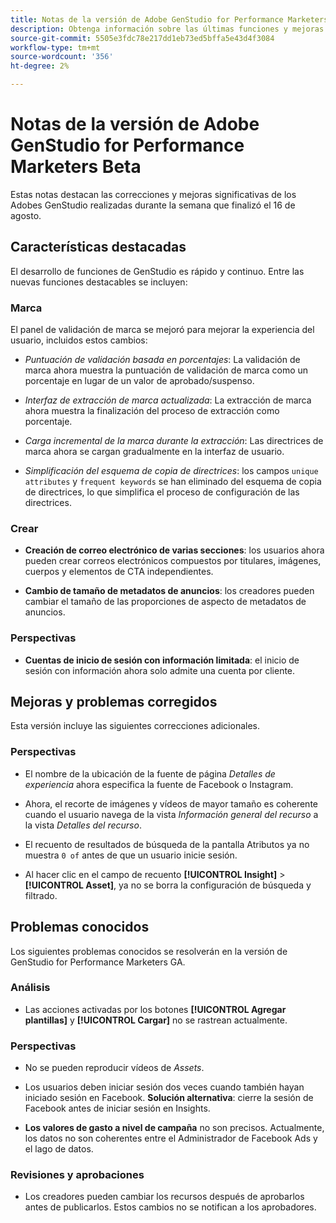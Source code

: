 ```yaml
---
title: Notas de la versión de Adobe GenStudio for Performance Marketers Beta
description: Obtenga información sobre las últimas funciones y mejoras de Adobe GenStudio.
source-git-commit: 5505e3fdc78e217dd1eb73ed5bffa5e43d4f3084
workflow-type: tm+mt
source-wordcount: '356'
ht-degree: 2%

---
```



# Notas de la versión de Adobe GenStudio for Performance Marketers Beta

Estas notas destacan las correcciones y mejoras significativas de los Adobes GenStudio realizadas durante la semana que finalizó el 16 de agosto.

## Características destacadas

El desarrollo de funciones de GenStudio es rápido y continuo. Entre las nuevas funciones destacables se incluyen:

### Marca

El panel de validación de marca se mejoró para mejorar la experiencia del usuario, incluidos estos cambios:

* _Puntuación de validación basada en porcentajes_: La validación de marca ahora muestra la puntuación de validación de marca como un porcentaje en lugar de un valor de aprobado/suspenso.

* _Interfaz de extracción de marca actualizada_: La extracción de marca ahora muestra la finalización del proceso de extracción como porcentaje.

* _Carga incremental de la marca durante la extracción_: Las directrices de marca ahora se cargan gradualmente en la interfaz de usuario.

* _Simplificación del esquema de copia de directrices_: los campos `unique attributes` y `frequent keywords` se han eliminado del esquema de copia de directrices, lo que simplifica el proceso de configuración de las directrices.

### Crear

* **Creación de correo electrónico de varias secciones**: los usuarios ahora pueden crear correos electrónicos compuestos por titulares, imágenes, cuerpos y elementos de CTA independientes.

* **Cambio de tamaño de metadatos de anuncios**: los creadores pueden cambiar el tamaño de las proporciones de aspecto de metadatos de anuncios.

### Perspectivas

* **Cuentas de inicio de sesión con información limitada**: el inicio de sesión con información ahora solo admite una cuenta por cliente.

## Mejoras y problemas corregidos

Esta versión incluye las siguientes correcciones adicionales.

### Perspectivas

* El nombre de la ubicación de la fuente de página _Detalles de experiencia_ ahora especifica la fuente de Facebook o Instagram.

* Ahora, el recorte de imágenes y vídeos de mayor tamaño es coherente cuando el usuario navega de la vista _Información general del recurso_ a la vista _Detalles del recurso_.

* El recuento de resultados de búsqueda de la pantalla Atributos ya no muestra `0 of` antes de que un usuario inicie sesión. <!-- GS- 3665 -->

* Al hacer clic en el campo de recuento **[!UICONTROL Insight]** > **[!UICONTROL Asset]**, ya no se borra la configuración de búsqueda y filtrado. <!-- GS-3476 -->

## Problemas conocidos

Los siguientes problemas conocidos se resolverán en la versión de GenStudio for Performance Marketers GA.

### Análisis

* Las acciones activadas por los botones **[!UICONTROL Agregar plantillas]** y **[!UICONTROL Cargar]** no se rastrean actualmente. <!-- GS-3505 -->

### Perspectivas

* No se pueden reproducir vídeos de _Assets_. <!-- GS-3846 -->

* Los usuarios deben iniciar sesión dos veces cuando también hayan iniciado sesión en Facebook. **Solución alternativa**: cierre la sesión de Facebook antes de iniciar sesión en Insights.

* **Los valores de gasto a nivel de campaña** no son precisos. Actualmente, los datos no son coherentes entre el Administrador de Facebook Ads y el lago de datos. <!-- GS-3202 -->

### Revisiones y aprobaciones

* Los creadores pueden cambiar los recursos después de aprobarlos antes de publicarlos. Estos cambios no se notifican a los aprobadores.

